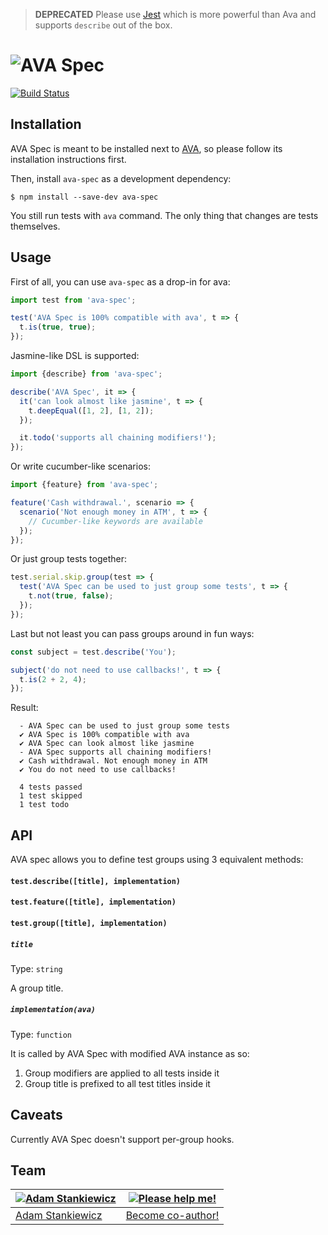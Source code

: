> **DEPRECATED** Please use [Jest](https://facebook.github.io/jest/) which is more powerful than Ava and supports `describe` out of the box.

# ![AVA Spec](https://i.imgsafe.org/0314359.png)

[![Build Status](https://travis-ci.org/sheerun/ava-spec.svg?branch=master)](https://travis-ci.org/sheerun/ava-spec)

## Installation

AVA Spec is meant to be installed next to [AVA](https://github.com/sindresorhus/ava), so please follow its installation instructions first.

Then, install `ava-spec` as a development dependency:

```
$ npm install --save-dev ava-spec
```

You still run tests with `ava` command. The only thing that changes are tests themselves.

## Usage

First of all, you can use `ava-spec` as a drop-in for ava:

```js
import test from 'ava-spec';

test('AVA Spec is 100% compatible with ava', t => {
  t.is(true, true);
});
```

Jasmine-like DSL is supported:

```js
import {describe} from 'ava-spec';

describe('AVA Spec', it => {
  it('can look almost like jasmine', t => {
    t.deepEqual([1, 2], [1, 2]);
  });

  it.todo('supports all chaining modifiers!');
});
```

Or write cucumber-like scenarios:

```js
import {feature} from 'ava-spec';

feature('Cash withdrawal.', scenario => {
  scenario('Not enough money in ATM', t => {
    // Cucumber-like keywords are available
  });
});
```

Or just group tests together:

```js
test.serial.skip.group(test => {
  test('AVA Spec can be used to just group some tests', t => {
    t.not(true, false);
  });
});
```

Last but not least you can pass groups around in fun ways:

```js
const subject = test.describe('You');

subject('do not need to use callbacks!', t => {
  t.is(2 + 2, 4);
});
```

Result:

```
  - AVA Spec can be used to just group some tests
  ✔ AVA Spec is 100% compatible with ava
  ✔ AVA Spec can look almost like jasmine
  - AVA Spec supports all chaining modifiers!
  ✔ Cash withdrawal. Not enough money in ATM
  ✔ You do not need to use callbacks!

  4 tests passed
  1 test skipped
  1 test todo
```

## API

AVA spec allows you to define test groups using 3 equivalent methods:

#### `test.describe([title], implementation)`
#### `test.feature([title], implementation)`
#### `test.group([title], implementation)`

##### `title`

Type: `string`

A group title.

##### `implementation(ava)`

Type: `function`

It is called by AVA Spec with modified AVA instance as so:

1. Group modifiers are applied to all tests inside it
2. Group title is prefixed to all test titles inside it

## Caveats

Currently AVA Spec doesn't support per-group hooks.

## Team

[![Adam Stankiewicz](https://avatars3.githubusercontent.com/u/292365?s=130)](https://sheerun.net) | [![Please help me!](http://s28.postimg.org/hcy7aq9nh/42.png)](https://github.com/sheerun/ava-spec/pulls)
---|---
[Adam Stankiewicz](https://sheerun.net) | [Become co-author!](https://github.com/sheerun/ava-spec/pulls)
